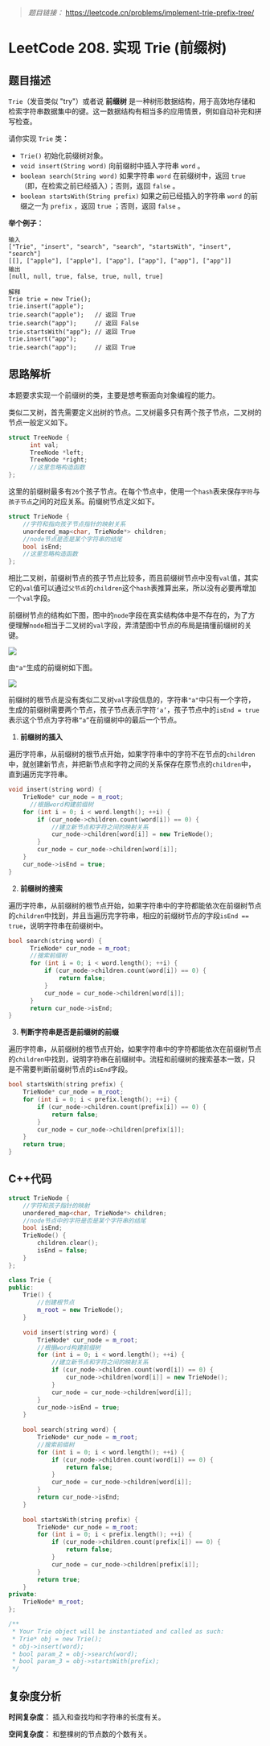 > *题目链接：* https://leetcode.cn/problems/implement-trie-prefix-tree/

# LeetCode 208. 实现 Trie (前缀树)

## 题目描述

`Trie`（发音类似 "try"）或者说 **前缀树** 是一种树形数据结构，用于高效地存储和检索字符串数据集中的键。这一数据结构有相当多的应用情景，例如自动补完和拼写检查。

请你实现 `Trie` 类：

* `Trie()` 初始化前缀树对象。
* `void insert(String word)` 向前缀树中插入字符串 `word` 。
* `boolean search(String word)` 如果字符串 `word` 在前缀树中，返回 `true`（即，在检索之前已经插入）；否则，返回 `false` 。
* `boolean startsWith(String prefix)` 如果之前已经插入的字符串 `word` 的前缀之一为 `prefix` ，返回 `true` ；否则，返回 `false` 。

**举个例子：**

 ```
 输入
["Trie", "insert", "search", "search", "startsWith", "insert", "search"]
[[], ["apple"], ["apple"], ["app"], ["app"], ["app"], ["app"]]
输出
[null, null, true, false, true, null, true]

解释
Trie trie = new Trie();
trie.insert("apple");
trie.search("apple");   // 返回 True
trie.search("app");     // 返回 False
trie.startsWith("app"); // 返回 True
trie.insert("app");
trie.search("app");     // 返回 True
 ```

## 思路解析

本题要求实现一个前缀树的类，主要是想考察面向对象编程的能力。

类似二叉树，首先需要定义出树的节点。二叉树最多只有两个孩子节点，二叉树的节点一般定义如下。

```cpp
struct TreeNode {
      int val;
      TreeNode *left;
      TreeNode *right;
      //这里忽略构造函数
};
```

这里的前缀树最多有`26`个孩子节点。在每个节点中，使用一个`hash`表来保存`字符`与`孩子节点`之间的对应关系。前缀树节点定义如下。

```cpp
struct TrieNode {
    //字符和指向孩子节点指针的映射关系
    unordered_map<char, TrieNode*> children;
    //node节点是否是某个字符串的结尾
    bool isEnd;
    //这里忽略构造函数
};
```

相比二叉树，前缀树节点的孩子节点比较多，而且前缀树节点中没有`val`值，其实它的`val`值可以通过`父节点`的`children`这个`hash`表推算出来，所以没有必要再增加一个`val`字段。

前缀树节点的结构如下图，图中的`node`字段在真实结构体中是不存在的，为了方便理解`node`相当于二叉树的`val`字段，弄清楚图中节点的布局是搞懂前缀树的关键。

![](https://gitee.com/ldtech007/picture/raw/master/pic/lc-0208-01.png)

由`"a"`生成的前缀树如下图。

![](https://gitee.com/ldtech007/picture/raw/master/pic/lc-0208-02.png)

前缀树的根节点是没有类似二叉树`val`字段信息的，字符串`"a"`中只有一个字符，生成的前缀树需要两个节点，孩子节点表示字符`‘a’`，孩子节点中的`isEnd = true`表示这个节点为字符串`“a”`在前缀树中的最后一个节点。

1. **前缀树的插入**

遍历字符串，从前缀树的根节点开始，如果字符串中的字符不在节点的`children`中，就创建新节点，并把新节点和字符之间的关系保存在原节点的`children`中，直到遍历完字符串。

```cpp
void insert(string word) {
    TrieNode* cur_node = m_root;
      //根据word构建前缀树
    for (int i = 0; i < word.length(); ++i) {
        if (cur_node->children.count(word[i]) == 0) {
            //建立新节点和字符之间的映射关系
            cur_node->children[word[i]] = new TrieNode();
        }
        cur_node = cur_node->children[word[i]];
    }
    cur_node->isEnd = true;
}
```

2. **前缀树的搜索**

遍历字符串，从前缀树的根节点开始，如果字符串中的字符都能依次在前缀树节点的`children`中找到，并且当遍历完字符串，相应的前缀树节点的字段`isEnd == true`，说明字符串在前缀树中。

```cpp
bool search(string word) {
      TrieNode* cur_node = m_root;
      //搜索前缀树
      for (int i = 0; i < word.length(); ++i) {
          if (cur_node->children.count(word[i]) == 0) {
              return false;
          }
          cur_node = cur_node->children[word[i]];
      }
      return cur_node->isEnd;
}
```

3. **判断字符串是否是前缀树的前缀**

遍历字符串，从前缀树的根节点开始，如果字符串中的字符都能依次在前缀树节点的`children`中找到，说明字符串在前缀树中。流程和前缀树的搜索基本一致，只是不需要判断前缀树节点的`isEnd`字段。

```cpp
bool startsWith(string prefix) {
    TrieNode* cur_node = m_root;
    for (int i = 0; i < prefix.length(); ++i) {
        if (cur_node->children.count(prefix[i]) == 0) {
            return false;
        }
        cur_node = cur_node->children[prefix[i]];
    }
    return true;
}
```

## C++代码

```cpp
struct TrieNode {
    //字符和孩子指针的映射
    unordered_map<char, TrieNode*> children;
    //node节点中的字符是否是某个字符串的结尾
    bool isEnd;
    TrieNode() {
        children.clear();
        isEnd = false;
    }
};

class Trie {
public:
    Trie() {
        //创建根节点
        m_root = new TrieNode();
    }
    
    void insert(string word) {
        TrieNode* cur_node = m_root;
        //根据word构建前缀树
        for (int i = 0; i < word.length(); ++i) {
            //建立新节点和字符之间的映射关系
            if (cur_node->children.count(word[i]) == 0) {
                cur_node->children[word[i]] = new TrieNode();
            }
            cur_node = cur_node->children[word[i]];
        }
        cur_node->isEnd = true;
    }
    
    bool search(string word) {
        TrieNode* cur_node = m_root;
        //搜索前缀树
        for (int i = 0; i < word.length(); ++i) {
            if (cur_node->children.count(word[i]) == 0) {
                return false;
            }
            cur_node = cur_node->children[word[i]];
        }
        return cur_node->isEnd;
    }
    
    bool startsWith(string prefix) {
        TrieNode* cur_node = m_root;
        for (int i = 0; i < prefix.length(); ++i) {
            if (cur_node->children.count(prefix[i]) == 0) {
                return false;
            }
            cur_node = cur_node->children[prefix[i]];
        }
        return true;
    }
private:
    TrieNode* m_root;
};

/**
 * Your Trie object will be instantiated and called as such:
 * Trie* obj = new Trie();
 * obj->insert(word);
 * bool param_2 = obj->search(word);
 * bool param_3 = obj->startsWith(prefix);
 */
```

## 复杂度分析

**时间复杂度：**  插入和查找均和字符串的长度有关。

**空间复杂度：**  和整棵树的节点数的个数有关。



